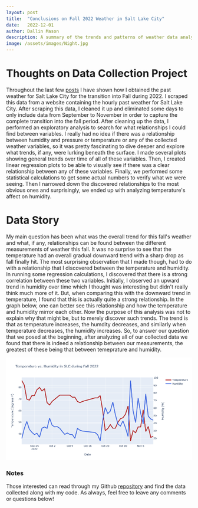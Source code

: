 ```yaml
---
layout: post
title:  "Conclusions on Fall 2022 Weather in Salt Lake City"
date:   2022-12-01
author: Dallin Mason
description: A summary of the trends and patterns of weather data analyzed for Salt Lake City during the Fall of 2022.
image: /assets/images/Night.jpg
---
```



# Thoughts on Data Collection Project

Throughout the last few [posts](https://dallinmason.github.io/stat386-projects/) I have shown how I obtained the past weather for Salt Lake City for the transition into Fall during 2022. I scraped this data from a website containing the hourly past weather for Salt Lake City. After scraping this data, I cleaned it up and eliminated some days to only include data from September to November in order to capture the complete transition into the fall period. After cleaning up the data, I performed an exploratory analysis to search for what relationships I could find between variables. I really had no idea if there was a relationship between humidity and pressure or temperature or any of the collected weather variables, so it was pretty fascinating to dive deeper and explore what trends, if any, were lurking beneath the surface. I made several plots showing general trends over time of all of these variables. Then, I created linear regression plots to be able to visually see if there was a clear relationship between any of these variables. Finally, we performed some statistical calculations to get some actual numbers to verify what we were seeing. Then I narrowed down the discovered relationships to the most obvious ones and surprisingly, we ended up with analyzing temperature's affect on humidity. 


# Data Story

My main question has been what was the overall trend for this fall's weather and what, if any, relationships can be found between the different measurements of weather this fall. It was no surprise to see that the temperature had an overall gradual downward trend with a sharp drop as fall finally hit. The most surprising observation that I made though, had to do with a relationship that I discovered between the temperature and humidity. In running some regression calculations, I discovered that there is a strong correlation between these two variables. Initially, I observed an upward trend in humidity over time which I thought was interesting but didn't really think much more of it. But, when comparing this with the downward trend in temperature, I found that this is actually quite a strong relationship. In the graph below, one can better see this relationship and how the temperature and humidity mirror each other. Now the purpose of this analysis was not to explain why that might be, but to merely discover such trends. The trend is that as temperature increases, the humdity decreases, and similarly when temperature decreases, the humidity increases. So, to answer our question that we posed at the beginning, after analyzing all of our collected data we found that there is indeed a relationship between our measurements, the greatest of these being that between temeprature and humidity. 






<img src="https://raw.githubusercontent.com/dallinmason/stat386-projects/main/assets/images/newplot.png" alt="" style="width:1000px;"/>


### Notes
Those interested can read through my Github [repository](https://github.com/dallinmason/Past-Weather) and find the data collected along with my code. As always, feel free to leave any comments or questions below!
